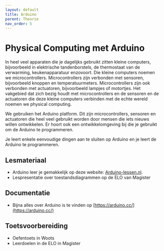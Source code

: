 ```yaml
---
layout: default
title: Arduino
parent: Theorie
nav_order: 5
---
```


# Physical Computing met Arduino
In heel veel apparaten die je dagelijks gebruikt zitten kleine computers, 
bijvoorbeeld in elektrische tandenborstels, de thermostaat van de verwarming, keukenapparatuur enzovoort.
Die kleine computers noemen we microcontrollers. Microcontrollers zijn verbonden met sensoren, bijvoorbeeld knoppen en temperatuurmeters. 
Microcontrollers zijn ook verbonden met actuatoren, bijvoorbeeld lampjes of motortjes. 
Het vakgebied dat zich bezig houdt met microcontrollers en de sensoren en de actuatoren die deze kleine computers verbinden met de echte wereld noemen we physical computing.

We gebruiken het Arduino platform. Dit zijn microcontrollers, sensoren en actuatoren die heel veel gebruikt worden door mensen die iets nieuws willen ontwikkelen. 
Er hoort ook een ontwikkelomgeving bij die je gebruikt om de Arduino te programmeren.

Je leert enkele eenvoudige dingen aan te sluiten op Arduino en je leert de Arduino te programmeren.

## Lesmateriaal
- Arduino leer je gemakkelijk op deze website: [Arduino-lessen.nl](http://arduino-lessen.nl).
- Lespresentatie over toestandsdiagrammen op de ELO van Magister

## Documentatie
- Bijna alles over Arduino is te vinden op [https://arduino.cc/](https://arduino.cc/)

## Toetsvoorbereiding
- Oefentoets in Woots
- Leerdoelen in de ELO in Magister


